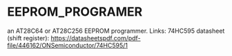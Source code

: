 # EEPROM_PROGRAMER
 an AT28C64 or AT28C256 EEPROM programmer.
Links:
74HC595 datasheet (shift register): https://datasheetspdf.com/pdf-file/446162/ONSemiconductor/74HC595/1
